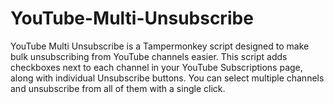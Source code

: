 # YouTube-Multi-Unsubscribe
YouTube Multi Unsubscribe is a Tampermonkey script designed to make bulk unsubscribing from YouTube channels easier. This script adds checkboxes next to each channel in your YouTube Subscriptions page, along with individual Unsubscribe buttons. You can select multiple channels and unsubscribe from all of them with a single click.
